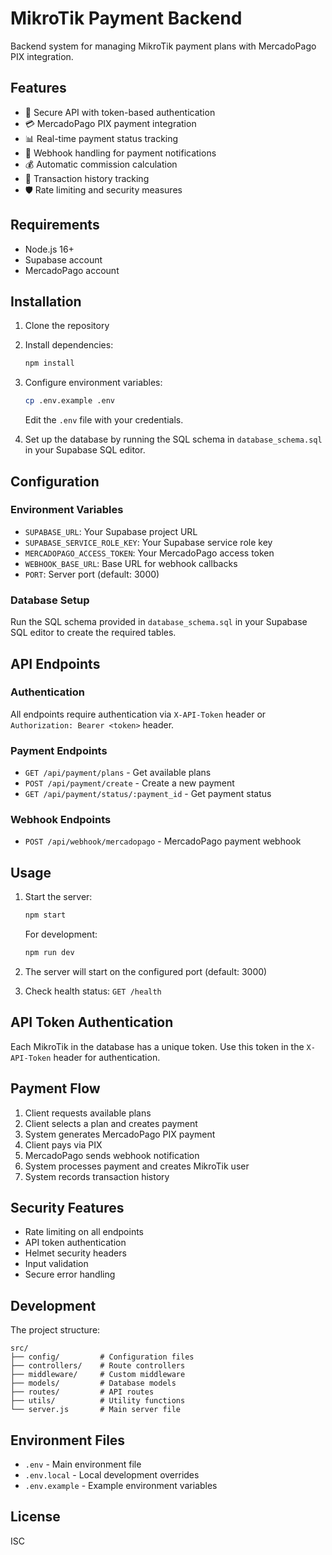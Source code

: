 # MikroTik Payment Backend

Backend system for managing MikroTik payment plans with MercadoPago PIX integration.

## Features

- 🔐 Secure API with token-based authentication
- 💳 MercadoPago PIX payment integration
- 📊 Real-time payment status tracking
- 🔄 Webhook handling for payment notifications
- 💰 Automatic commission calculation
- 📝 Transaction history tracking
- 🛡️ Rate limiting and security measures

## Requirements

- Node.js 16+ 
- Supabase account
- MercadoPago account

## Installation

1. Clone the repository
2. Install dependencies:
   ```bash
   npm install
   ```

3. Configure environment variables:
   ```bash
   cp .env.example .env
   ```
   Edit the `.env` file with your credentials.

4. Set up the database by running the SQL schema in `database_schema.sql` in your Supabase SQL editor.

## Configuration

### Environment Variables

- `SUPABASE_URL`: Your Supabase project URL
- `SUPABASE_SERVICE_ROLE_KEY`: Your Supabase service role key
- `MERCADOPAGO_ACCESS_TOKEN`: Your MercadoPago access token
- `WEBHOOK_BASE_URL`: Base URL for webhook callbacks
- `PORT`: Server port (default: 3000)

### Database Setup

Run the SQL schema provided in `database_schema.sql` in your Supabase SQL editor to create the required tables.

## API Endpoints

### Authentication

All endpoints require authentication via `X-API-Token` header or `Authorization: Bearer <token>` header.

### Payment Endpoints

- `GET /api/payment/plans` - Get available plans
- `POST /api/payment/create` - Create a new payment
- `GET /api/payment/status/:payment_id` - Get payment status

### Webhook Endpoints

- `POST /api/webhook/mercadopago` - MercadoPago payment webhook

## Usage

1. Start the server:
   ```bash
   npm start
   ```
   
   For development:
   ```bash
   npm run dev
   ```

2. The server will start on the configured port (default: 3000)

3. Check health status: `GET /health`

## API Token Authentication

Each MikroTik in the database has a unique token. Use this token in the `X-API-Token` header for authentication.

## Payment Flow

1. Client requests available plans
2. Client selects a plan and creates payment
3. System generates MercadoPago PIX payment
4. Client pays via PIX
5. MercadoPago sends webhook notification
6. System processes payment and creates MikroTik user
7. System records transaction history

## Security Features

- Rate limiting on all endpoints
- API token authentication
- Helmet security headers
- Input validation
- Secure error handling

## Development

The project structure:
```
src/
├── config/         # Configuration files
├── controllers/    # Route controllers
├── middleware/     # Custom middleware
├── models/         # Database models
├── routes/         # API routes
├── utils/          # Utility functions
└── server.js       # Main server file
```

## Environment Files

- `.env` - Main environment file
- `.env.local` - Local development overrides
- `.env.example` - Example environment variables

## License

ISC